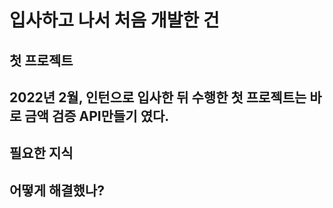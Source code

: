 # 입사하고 나서 처음 개발한 건

## 첫 프로젝트
## 2022년 2월, 인턴으로 입사한 뒤 수행한 첫 프로젝트는 바로 금액 검증 API만들기 였다.

## 필요한 지식

## 어떻게 해결했나?


